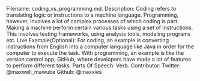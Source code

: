 Filename: coding_vs_programming.md.
Description: Coding refers to translating logic or instructions to a machine language.
Programming, however, involves a lot of complex processes of which coding is part. Making a machine perform certain various tasks using a set of instructions. This involves testing frameworks, using analysis tools, modeling programs etc.
Live Example(Optional): For coding, an example is converting instructions from English into a computer language like Java in order for the computer to execute the task. With programming, an example is like the version control app, GitHub, where developers have made a lot of features to perform different tasks.
Parts Of Speech: Verb.
Contributor: Twitter: @maxwell_mawube Github: @maxxies
